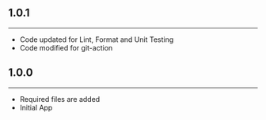 ## 1.0.1

---

- Code updated for Lint, Format and Unit Testing
- Code modified for git-action


## 1.0.0

---

- Required files are added
- Initial App
